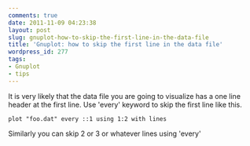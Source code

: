 ```yaml
---
comments: true
date: 2011-11-09 04:23:38
layout: post
slug: gnuplot-how-to-skip-the-first-line-in-the-data-file
title: 'Gnuplot: how to skip the first line in the data file'
wordpress_id: 277
tags:
- Gnuplot
- tips
---
```


It is very likely that the data file you are going to visualize has a one line header at the first
line. Use 'every' keyword to skip the first line like this.

    plot "foo.dat" every ::1 using 1:2 with lines

Similarly you can skip 2 or 3 or whatever lines using 'every'
